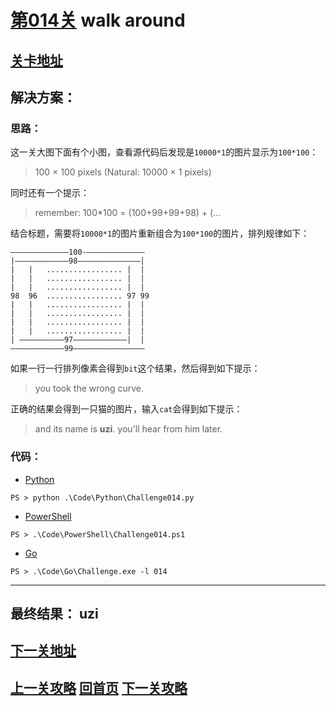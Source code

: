 # [第014关][1] walk around

## [关卡地址][1]

## 解决方案：

### 思路：

这一关大图下面有个小图，查看源代码后发现是`10000*1`的图片显示为`100*100`：

>100 × 100 pixels (Natural: 10000 × 1 pixels)

同时还有一个提示：

> remember: 100*100 = (100+99+99+98) + (...  

结合标题，需要将`10000*1`的图片重新组合为`100*100`的图片，排列规律如下：

```
—————————————100-—————————————
|————————————98——————————————|
|   |   ................. |  |
|   |   ................. |  |
|   |   ................. |  |
98  96  ................. 97 99
|   |   ................. |  |
|   |   ................. |  |
|   |   ................. |  |
|   |   ................. |  |
| ——————————97————————————|  |
————————————99————————————————
```

如果一行一行排列像素会得到`bit`这个结果，然后得到如下提示：

>you took the wrong curve.

正确的结果会得到一只猫的图片，输入`cat`会得到如下提示：

>and its name is **uzi**. you'll hear from him later. 

### 代码：

* [Python][2]

```
PS > python .\Code\Python\Challenge014.py
```

* [PowerShell][3]

```
PS > .\Code\PowerShell\Challenge014.ps1
```

* [Go][4]

```
PS > .\Code\Go\Challenge.exe -l 014
```

---
## 最终结果： uzi

## [下一关地址][5]

## [上一关攻略][6] [回首页][7] [下一关攻略][8]

[1]: http://www.pythonchallenge.com/pc/return/italy.html
[2]: ../Code/Python/Challenge014.py "点我查看源码"
[3]: ../Code/PowerShell/Challenge014.ps1 "点我查看源码"
[4]: ../Code/Go/Challenge014.go "点我查看源码"
[5]: http://www.pythonchallenge.com/pc/return/uzi.html
[6]: ./Challenge013.md "上一关攻略"
[7]: ../README.md "回首页"
[8]: ./Challenge015.md "下一关攻略"
